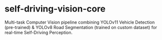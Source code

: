 # self-driving-vision-core
Multi-task Computer Vision pipeline combining YOLOv11 Vehicle Detection (pre-trained) &amp; YOLOv8 Road Segmentation (trained on custom dataset) for real-time Self-Driving Perception.
